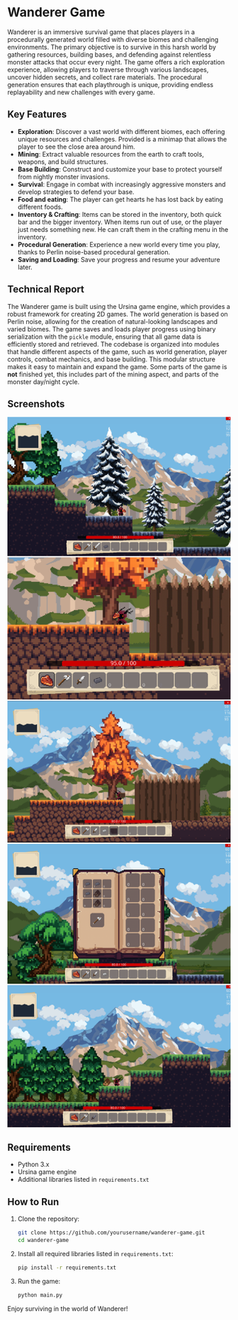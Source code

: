 # Wanderer Game

Wanderer is an immersive survival game that places players in a procedurally generated world filled with diverse biomes and challenging environments. The primary objective is to survive in this harsh world by gathering resources, building bases, and defending against relentless monster attacks that occur every night. The game offers a rich exploration experience, allowing players to traverse through various landscapes, uncover hidden secrets, and collect rare materials. The procedural generation ensures that each playthrough is unique, providing endless replayability and new challenges with every game.

## Key Features

- **Exploration**: Discover a vast world with different biomes, each offering unique resources and challenges. Provided is a minimap that allows the player to see the close area around him.
- **Mining**: Extract valuable resources from the earth to craft tools, weapons, and build structures.
- **Base Building**: Construct and customize your base to protect yourself from nightly monster invasions.
- **Survival**: Engage in combat with increasingly aggressive monsters and develop strategies to defend your base.
- **Food and eating**: The player can get hearts he has lost back by eating different foods.
- **Inventory & Crafting**: Items can be stored in the inventory, both quick bar and the bigger inventory. When items run out of use, or the player just needs something new. He can craft them in the crafting menu in the inventory.
- **Procedural Generation**: Experience a new world every time you play, thanks to Perlin noise-based procedural generation.
- **Saving and Loading**: Save your progress and resume your adventure later.

## Technical Report

The Wanderer game is built using the Ursina game engine, which provides a robust framework for creating 2D games. The world generation is based on Perlin noise, allowing for the creation of natural-looking landscapes and varied biomes. The game saves and loads player progress using binary serialization with the `pickle` module, ensuring that all game data is efficiently stored and retrieved. The codebase is organized into modules that handle different aspects of the game, such as world generation, player controls, combat mechanics, and base building. This modular structure makes it easy to maintain and expand the game. Some parts of the game is **not** finished yet, this includes part of the mining aspect, and parts of the monster day/night cycle.

## Screenshots

![Screenshot 1](screenshots/screenshot_1.png)
![Screenshot 2](screenshots/screenshot_2.png)
![Screenshot 3](screenshots/screenshot_3.png)
![Screenshot 4](screenshots/screenshot_4.png)
![Screenshot 4](screenshots/screenshot_5.png)

## Requirements

- Python 3.x
- Ursina game engine
- Additional libraries listed in `requirements.txt`

## How to Run

1. Clone the repository:

   ```sh
   git clone https://github.com/yourusername/wanderer-game.git
   cd wanderer-game
   ```

2. Install all required libraries listed in `requirements.txt`:

   ```sh
   pip install -r requirements.txt
   ```

3. Run the game:
   ```sh
   python main.py
   ```

Enjoy surviving in the world of Wanderer!
